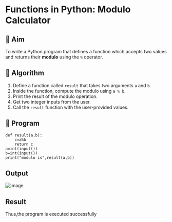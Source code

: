 # Functions in Python: Modulo Calculator

## 🎯 Aim
To write a Python program that defines a function which accepts two values and returns their **modulo** using the `%` operator.

## 🧠 Algorithm
1. Define a function called `result` that takes two arguments `a` and `b`.
2. Inside the function, compute the modulo using `a % b`.
3. Print the result of the modulo operation.
4. Get two integer inputs from the user.
5. Call the `result` function with the user-provided values.

## 🧾 Program
```
def result(a,b):
    c=a%b
    return c
a=int(input())
b=int(input())
print("modulo is",result(a,b))
```
## Output
![image](https://github.com/user-attachments/assets/1a9583c2-d7af-4180-9937-abc1aaaef742)

## Result
Thus,the program is executed successfully
